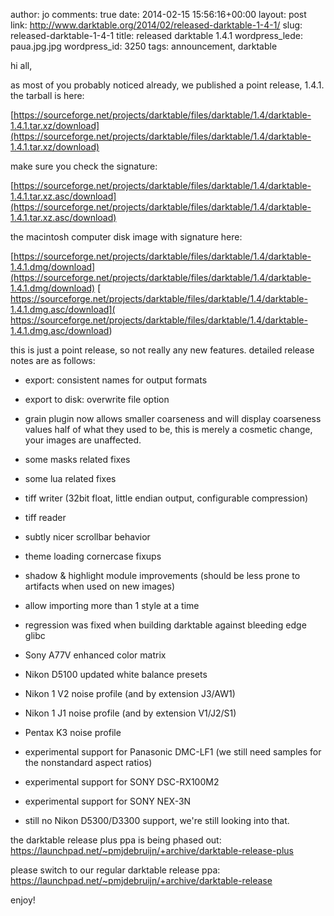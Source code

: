 author: jo
comments: true
date: 2014-02-15 15:56:16+00:00
layout: post
link: http://www.darktable.org/2014/02/released-darktable-1-4-1/
slug: released-darktable-1-4-1
title: released darktable 1.4.1
wordpress_lede: paua.jpg.jpg
wordpress_id: 3250
tags: announcement, darktable

hi all,

as most of you probably noticed already, we published a point release, 1.4.1. the tarball is here:

[https://sourceforge.net/projects/darktable/files/darktable/1.4/darktable-1.4.1.tar.xz/download](https://sourceforge.net/projects/darktable/files/darktable/1.4/darktable-1.4.1.tar.xz/download)

make sure you check the signature:

[https://sourceforge.net/projects/darktable/files/darktable/1.4/darktable-1.4.1.tar.xz.asc/download](https://sourceforge.net/projects/darktable/files/darktable/1.4/darktable-1.4.1.tar.xz.asc/download)

the macintosh computer disk image with signature here:

[https://sourceforge.net/projects/darktable/files/darktable/1.4/darktable-1.4.1.dmg/download](https://sourceforge.net/projects/darktable/files/darktable/1.4/darktable-1.4.1.dmg/download)
[ https://sourceforge.net/projects/darktable/files/darktable/1.4/darktable-1.4.1.dmg.asc/download]( https://sourceforge.net/projects/darktable/files/darktable/1.4/darktable-1.4.1.dmg.asc/download)

this is just a point release, so not really any new features. detailed release notes are as follows:



	
  * export: consistent names for output formats

	
  * export to disk: overwrite file option

	
  * grain plugin now allows smaller coarseness and will display coarseness values half of what they used to be, this is merely a cosmetic change, your images are unaffected.

	
  * some masks related fixes

	
  * some lua related fixes

	
  * tiff writer (32bit float, little endian output, configurable compression)

	
  * tiff reader

	
  * subtly nicer scrollbar behavior

	
  * theme loading cornercase fixups

	
  * shadow & highlight module improvements (should be less prone to artifacts when used on new images)

	
  * allow importing more than 1 style at a time

	
  * regression was fixed when building darktable against bleeding edge glibc

	
  * Sony A77V enhanced color matrix

	
  * Nikon D5100 updated white balance presets

	
  * Nikon 1 V2 noise profile (and by extension J3/AW1)

	
  * Nikon 1 J1 noise profile (and by extension V1/J2/S1)

	
  * Pentax K3 noise profile

	
  * experimental support for Panasonic DMC-LF1 (we still need samples for the nonstandard aspect ratios)

	
  * experimental support for SONY DSC-RX100M2

	
  * experimental support for SONY NEX-3N

	
  * still no Nikon D5300/D3300 support, we're still looking into that.


the darktable release plus ppa is being phased out:
https://launchpad.net/~pmjdebruijn/+archive/darktable-release-plus

please switch to our regular darktable release ppa:
https://launchpad.net/~pmjdebruijn/+archive/darktable-release

enjoy!
